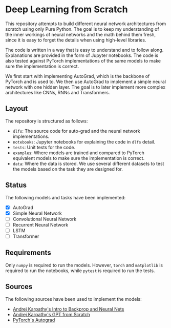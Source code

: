 # Deep Learning from Scratch

This repository attempts to build different neural network architectures from scratch using only Pure Python. The goal is to keep my understanding of the inner workings of neural networks and the math behind them fresh, since it is easy to forget the details when using high-level libraries.

The code is written in a way that is easy to understand and to follow along. Explanations are provided in the form of Jupyter notebooks. The code is also tested against PyTorch implementations of the same models to make sure the implementation is correct.

We first start with implementing AutoGrad, which is the backbone of PyTorch and is used to. We then use AutoGrad to implement a simple neural network with one hidden layer. The goal is to later implement more complex architectures like CNNs, RNNs and Transformers.

## Layout

The repository is structured as follows:

* `dlfs`: The source code for auto-grad and the neural network implementations.
* `notebooks`: Jupyter notebooks for explaining the code in `dlfs` detail.
* `tests`: Unit tests for the code.
* `examples`: Where models are trained and compared to PyTorch equivalent models to make sure the implementation is correct.
* `data`: Where the data is stored. We use several different datasets to test the models based on the task they are designed for.

## Status

The following models and tasks have been implemented:

* [x] AutoGrad
* [x] Simple Neural Network
* [ ] Convolutional Neural Network
* [ ] Recurrent Neural Network
* [ ] LSTM
* [ ] Transformer

## Requirements

Only `numpy` is required to run the models. However, `torch` and `matplotlib` is required to run the notebooks, while `pytest` is required to run the tests.

## Sources

The following sources have been used to implement the models:

* [Andrej Karpathy's Intro to Backprop and Neural Nets](https://www.youtube.com/watch?v=VMj-3S1tku0)
* [Andrej Karpathy's GPT from Scratch](https://cs231n.github.io/)
* [PyTorch`s Autograd](https://pytorch.org/docs/stable/notes/autograd.html)
